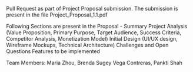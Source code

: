 Pull Request as part of Project Proposal submission. The submission is present in the file Project_Proposal_1.1.pdf

Following Sections are present in the Proposal - 
Summary
Project Analysis (Value Proposition, Primary Purpose, Target Audience, Success Criteria, Competitor Analysis, Monetization Model)
Initial Design (UI/UX design, Wireframe Mockups, Technical Architecture)
Challenges and Open Questions
Features to be implemented

Team Members: Maria Zhou, Brenda Sugey Vega Contreras, Pankti Shah
